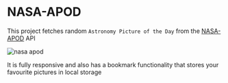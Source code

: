 # NASA-APOD
This project fetches random `Astronomy Picture of the Day` from the [NASA-APOD](https://api.nasa.gov/) API

![nasa apod](https://user-images.githubusercontent.com/106474125/175788185-8e67dfbe-8fb5-450b-954b-e6c8fef4deaf.gif)

It is fully responsive and also has a bookmark functionality that stores your favourite pictures in local storage
